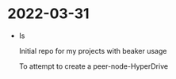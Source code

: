 # 2022-03-31


- Is

  Initial repo for my projects with beaker usage

  To attempt to create a peer-node-HyperDrive